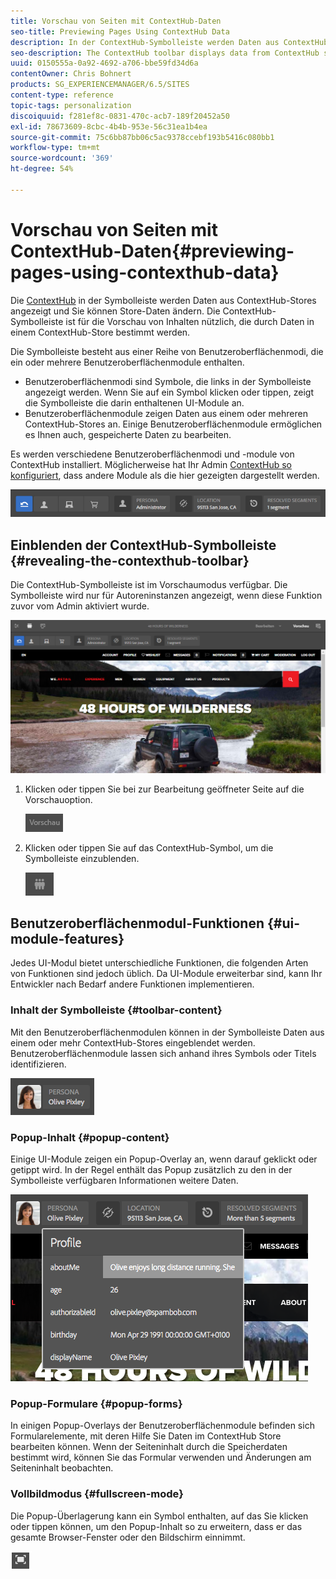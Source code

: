 ```yaml
---
title: Vorschau von Seiten mit ContextHub-Daten
seo-title: Previewing Pages Using ContextHub Data
description: In der ContextHub-Symbolleiste werden Daten aus ContextHub Stores angezeigt. Außerdem können Sie mithilfe der Leiste Store-Daten bearbeiten und Inhalte in der Vorschau ansehen.
seo-description: The ContextHub toolbar displays data from ContextHub stores and enables you to change store data and  is useful for previewing content
uuid: 0150555a-0a92-4692-a706-bbe59fd34d6a
contentOwner: Chris Bohnert
products: SG_EXPERIENCEMANAGER/6.5/SITES
content-type: reference
topic-tags: personalization
discoiquuid: f281ef8c-0831-470c-acb7-189f20452a50
exl-id: 78673609-8cbc-4b4b-953e-56c31ea1b4ea
source-git-commit: 75c6bb87bb06c5ac9378ccebf193b5416c080bb1
workflow-type: tm+mt
source-wordcount: '369'
ht-degree: 54%

---
```


# Vorschau von Seiten mit ContextHub-Daten{#previewing-pages-using-contexthub-data}

Die [ContextHub](/help/sites-developing/contexthub.md) in der Symbolleiste werden Daten aus ContextHub-Stores angezeigt und Sie können Store-Daten ändern. Die ContextHub-Symbolleiste ist für die Vorschau von Inhalten nützlich, die durch Daten in einem ContextHub-Store bestimmt werden.

Die Symbolleiste besteht aus einer Reihe von Benutzeroberflächenmodi, die ein oder mehrere Benutzeroberflächenmodule enthalten.

* Benutzeroberflächenmodi sind Symbole, die links in der Symbolleiste angezeigt werden. Wenn Sie auf ein Symbol klicken oder tippen, zeigt die Symbolleiste die darin enthaltenen UI-Module an.
* Benutzeroberflächenmodule zeigen Daten aus einem oder mehreren ContextHub-Stores an. Einige Benutzeroberflächenmodule ermöglichen es Ihnen auch, gespeicherte Daten zu bearbeiten.

Es werden verschiedene Benutzeroberflächenmodi und -module von ContextHub installiert. Möglicherweise hat Ihr Admin [ContextHub so konfiguriert](/help/sites-developing/ch-configuring.md), dass andere Module als die hier gezeigten dargestellt werden.

![screen_shot_2018-03-23at093446](assets/screen_shot_2018-03-23at093446.png)

## Einblenden der ContextHub-Symbolleiste {#revealing-the-contexthub-toolbar}

Die ContextHub-Symbolleiste ist im Vorschaumodus verfügbar. Die Symbolleiste wird nur für Autoreninstanzen angezeigt, wenn diese Funktion zuvor vom Admin aktiviert wurde.

![screen_shot_2018-03-23at093730](assets/screen_shot_2018-03-23at093730.png)

1. Klicken oder tippen Sie bei zur Bearbeitung geöffneter Seite auf die Vorschauoption.

   ![chlimage_1-219](assets/chlimage_1-219.png)

1. Klicken oder tippen Sie auf das ContextHub-Symbol, um die Symbolleiste einzublenden.

   ![Context-Hub](do-not-localize/screen_shot_2018-03-23at093621.png)

## Benutzeroberflächenmodul-Funktionen {#ui-module-features}

Jedes UI-Modul bietet unterschiedliche Funktionen, die folgenden Arten von Funktionen sind jedoch üblich. Da UI-Module erweiterbar sind, kann Ihr Entwickler nach Bedarf andere Funktionen implementieren.

### Inhalt der Symbolleiste {#toolbar-content}

Mit den Benutzeroberflächenmodulen können in der Symbolleiste Daten aus einem oder mehr ContextHub-Stores eingeblendet werden. Benutzeroberflächenmodule lassen sich anhand ihres Symbols oder Titels identifizieren.

![screen_shot_2018-03-23at093936](assets/screen_shot_2018-03-23at093936.png)

### Popup-Inhalt {#popup-content}

Einige UI-Module zeigen ein Popup-Overlay an, wenn darauf geklickt oder getippt wird. In der Regel enthält das Popup zusätzlich zu den in der Symbolleiste verfügbaren Informationen weitere Daten.

![screen_shot_2018-03-23at094003](assets/screen_shot_2018-03-23at094003.png)

### Popup-Formulare {#popup-forms}

In einigen Popup-Overlays der Benutzeroberflächenmodule befinden sich Formularelemente, mit deren Hilfe Sie Daten im ContextHub Store bearbeiten können. Wenn der Seiteninhalt durch die Speicherdaten bestimmt wird, können Sie das Formular verwenden und Änderungen am Seiteninhalt beobachten.

### Vollbildmodus {#fullscreen-mode}

Die Popup-Überlagerung kann ein Symbol enthalten, auf das Sie klicken oder tippen können, um den Popup-Inhalt so zu erweitern, dass er das gesamte Browser-Fenster oder den Bildschirm einnimmt.

![Vollbild](do-not-localize/chlimage_1-18.png)
